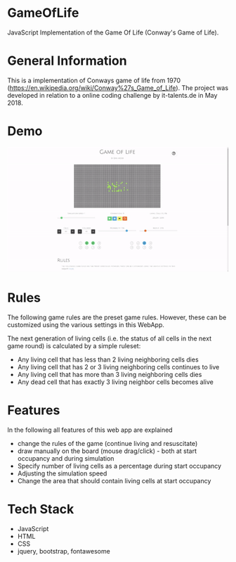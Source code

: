 # GameOfLife
JavaScript Implementation of the Game Of Life (Conway's Game of Life). 

# General Information
This is a implementation of Conways game of life from 1970 (https://en.wikipedia.org/wiki/Conway%27s_Game_of_Life). 
The project was developed in relation to a online coding challenge by it-talents.de in May 2018.

# Demo
![](images/gameOfLife_demo.gif)

# Rules
The following game rules are the preset game rules. However, these can be customized using the various settings in this WebApp.

The next generation of living cells (i.e. the status of all cells in the next game round) is calculated by a simple ruleset:
- Any living cell that has less than 2 living neighboring cells dies
- Any living cell that has 2 or 3 living neighboring cells continues to live
- Any living cell that has more than 3 living neighboring cells dies
- Any dead cell that has exactly 3 living neighbor cells becomes alive

# Features
In the following all features of this web app are explained

- change the rules of the game (continue living and resuscitate)
- draw manually on the board (mouse drag/click) - both at start occupancy and during simulation
- Specify number of living cells as a percentage during start occupancy
- Adjusting the simulation speed
- Change the area that should contain living cells at start occupancy

# Tech Stack
- JavaScript
- HTML
- CSS
- jquery, bootstrap, fontawesome
